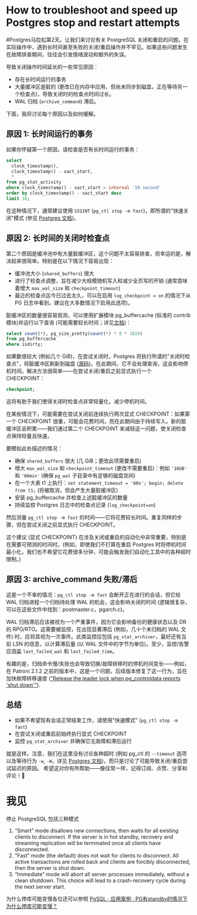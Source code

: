# How to troubleshoot and speed up Postgres stop and restart attempts

#Postgres马拉松第2天。让我们来讨论有关 PostgreSQL 关闭和重启的问题。在实际操作中，遇到长时间甚至失败的关闭/重启操作并不罕见。如果这些问题发生在故障排查期间，往往会引发情绪波动和额外的失误。

导致关闭操作时间延长的一些常见原因：

- 存在长时间运行的事务
- 大量缓冲区是脏的 (更改已在内存中应用，但尚未同步到磁盘，正在等待另一个检查点)，导致关闭时的检查点时间过长。
- WAL 归档 (`archive_command`) 滞后。

下面，我将讨论每个原因以及如何缓解。

## 原因 1: 长时间运行的事务

如果你怀疑第一个原因，请检查是否有长时间运行的事务：

```sql
select
  clock_timestamp(),
  clock_timestamp() - xact_start,
  *
from pg_stat_activity
where clock_timestamp() - xact_start > interval '10 second'
order by clock_timestamp() - xact_start desc
limit 10;
```

在这种情况下，通常建议使用 `SIGINT` (`pg_ctl stop -m fast`)，即所谓的"快速关闭"模式 (参见 [Postgres 文档](https://www.postgresql.org/docs/current/server-shutdown.html))。

## 原因 2: 长时间的关闭时检查点

第二个原因是缓冲池中有大量脏缓冲区，这个问题不太容易排查，但幸运的是，解决起来很简单。特别是在以下情况下容易出现：

- 缓冲池大小 (`shared_buffers`) 很大
- 进行了检查点调整，旨在减少大规模随机写入和减少全页写的开销 (通常意味着增大 `max_wal_size` 和 `checkpoint_timeout`)
- 最近的检查点迄今已过去太久，可以在启用 `log_checkpoint = on` 的情况下从 PG 日志中看到，建议在大多数情况下启用此选项)。

脏缓冲区的数量很容易观测，可以使用扩展模块 pg_buffercache (标准的 contrib 模块)并运行以下查询 (可能需要较长时间；详见[文档](https://postgresql.org/docs/current/pgbuffercache.html))：

```sql
select count(*), pg_size_pretty(count(*) * 8 * 1024)
from pg_buffercache
where isdirty;
```

如果数值较大 (例如几个 GiB)，在尝试关闭时，Postgres 将执行所谓的"关闭时检查点"，将脏缓冲区刷新到磁盘 ([源码](https://gitlab.com/postgres/postgres/blob/ebf76f2753a91615d45f113f1535a8443fa8d076/src/backend/access/transam/xlog.c#L6229))。在此期间，它不会处理查询，这会影响停机时间。解决方法很简单——在尝试关闭/重启之前显式执行一个 CHECKPOINT：

```sql
checkpoint;
```

这将有助于我们使得关闭时检查点非常轻量化，减少停机时间。

在某些情况下，可能需要在尝试关闭前连续执行两次显式 CHECKPOINT：如果第一个 CHECKPOINT 很重，可能会花费时间，而在此期间由于持续写入，新的脏缓冲区会积累——我们通过第二个 CHECKPOINT 来减轻这一问题，使关闭检查点保持轻量且快速。

要模拟此处描述的情况：

- 确保 `shared_buffers` 很大 (几 GiB；更改此项需要重启)
- 增大 `max_wal_size` 和 `checkpoint_timeout` (更改不需要重启)：例如 `'10GB'` 和 `'60min'` (确保 `pg_wal` 子目录中有足够的磁盘空间)
- 在一个大表 t1 上执行：`set statement_timeout = '60s'; begin; delete from t1;` (将被取消，但会产生大量脏缓冲区)
- 安装 pg_buffercache 并检查上述脏缓冲区的数量
- 持续监控 Postgres 日志中的检查点记录 (`log_checkpoint=on`)

然后测量 `pg_ctl stop -m fast` 的时间——它将花费较长时间。重复同样的步骤，但在尝试关闭之前显式执行 CHECKPOINT。

这个建议 (显式 CHECKPOINT) 在涉及关闭或重启的自动化中非常重要，特别是在需要可预测的时间时。(例如，即使我们不打算在重启 Postgres 时将停机时间最小化，我们也不希望它花费很多分钟，可能会触发我们自动化工具中的各种超时限制。)

## 原因 3: archive_command 失败/滞后

这是一个不幸的情况：`pg_ctl stop -m fast` 会断开正在进行的会话，但它给 WAL 归档进程一个归档待处理 WAL 的机会，这会影响关闭的时间 (逻辑很复杂，可以在这些文件中找到：postmaster.c，pgarch.c)。

WAL 归档滞后应该被视为一个严重事件，因为它会影响备份的健康状态以及 DR 的 RPO/RTO。这需要被监控，在出现显著滞后 (例如，几十个未归档的 WAL 文件) 时，应将其视为一次事件。此类监控应包括 `pg_stat_archiver`，最好还有当前 LSN 的信息，以计算滞后量 (以 WAL 文件中的字节为单位)。至少，监控/告警应涵盖 `last_failed_wal` 和 `last_failed_time`。 

有趣的是，归档命令慢/失败也会导致切换/故障转移时的停机时间变长——例如，在 Patroni 2.1.2 之前的版本中，这是一个问题，后续版本修复了这一行为，旨在加快故障转移速度 (["Release the leader lock when pg_controldata reports 'shut down'"](https://github.com/zalando/patroni/blob/master/docs/releases.rst#version-212)).

## 总结

- 如果不希望现有会话正常结束工作，请使用"快速模式" (`pg_ctl stop -m fast`)
- 在尝试关闭或重启前始终执行显式 CHECKPOINT
- 监控 `pg_stat_archiver` 并确保它无故障和滞后运行

就是这样。注意，我们在这里没有讨论各种超时 (例如 pg_ctl 的 `--timeout` 选项以及等待行为 `-w`, `-W`，详见 [Postgres 文档](https://postgresql.org/docs/current/app-pg-ctl.html))，而只是讨论了可能导致关闭/重启尝试延迟的原因。 希望这对你有所帮助——像往常一样，记得订阅、点赞、分享和评论！💙

# 我见

停止 PostgreSQL 包括三种模式

1. “Smart” mode disallows new connections, then waits for all existing clients to disconnect. If the server is in hot standby, recovery and streaming replication will be terminated once all clients have disconnected. 
2. “Fast” mode (the default) does not wait for clients to disconnect. All active transactions are rolled back and clients are forcibly disconnected, then the server is shut down. 
3. “Immediate” mode will abort all server processes immediately, without a clean shutdown. This choice will lead to a crash-recovery cycle during the next server start.

为什么停库可能变慢各位还可以参照 [PgSQL · 应用案例 · PG有standby的情况下为什么停库可能变慢？](http://mysql.taobao.org/monthly/2019/09/10/)